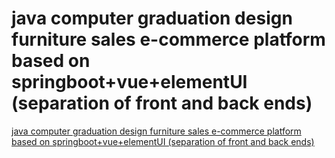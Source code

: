 # java computer graduation design furniture sales e-commerce platform based on springboot+vue+elementUI (separation of front and back ends)
[java computer graduation design furniture sales e-commerce platform based on springboot+vue+elementUI (separation of front and back ends)](https://aiwithcloud.com/2022/09/19/java_computer_graduation_design_furniture_sales_e_commerce_platform_based_on_springbootvueelementui_separation_of_front_and_back_ends/)